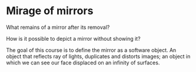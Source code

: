 # Mirage of mirrors

What remains of a mirror after its removal?

How is it possible to depict a mirror without showing it?

The goal of this course is to define the mirror as a software object. An object that reflects ray of lights, duplicates and distorts images; an object in which we can see our face displaced on an infinity of surfaces.
